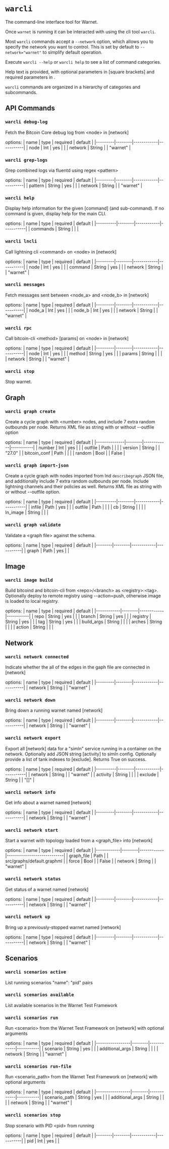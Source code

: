 # `warcli`

The command-line interface tool for Warnet.

Once `warnet` is running it can be interacted with using the cli tool `warcli`.

Most `warcli` commands accept a `--network` option, which allows you to specify
the network you want to control. This is set by default to `--network="warnet"`
to simplify default operation.

Execute `warcli --help` or `warcli help` to see a list of command categories.

Help text is provided, with optional parameters in [square brackets] and required
parameters in <angle brackets>.

`warcli` commands are organized in a hierarchy of categories and subcommands.

## API Commands

### `warcli debug-log`
Fetch the Bitcoin Core debug log from \<node> in [network]

options:
| name    | type   | required   | default   |
|---------|--------|------------|-----------|
| node    | Int    | yes        |           |
| network | String |            | "warnet"  |

### `warcli grep-logs`
Grep combined logs via fluentd using regex \<pattern>

options:
| name    | type   | required   | default   |
|---------|--------|------------|-----------|
| pattern | String | yes        |           |
| network | String |            | "warnet"  |

### `warcli help`
Display help information for the given [command] (and sub-command).
    If no command is given, display help for the main CLI.

options:
| name     | type   | required   | default   |
|----------|--------|------------|-----------|
| commands | String |            |           |

### `warcli lncli`
Call lightning cli \<command> on \<node> in [network]

options:
| name    | type   | required   | default   |
|---------|--------|------------|-----------|
| node    | Int    | yes        |           |
| command | String | yes        |           |
| network | String |            | "warnet"  |

### `warcli messages`
Fetch messages sent between \<node_a> and \<node_b> in [network]

options:
| name    | type   | required   | default   |
|---------|--------|------------|-----------|
| node_a  | Int    | yes        |           |
| node_b  | Int    | yes        |           |
| network | String |            | "warnet"  |

### `warcli rpc`
Call bitcoin-cli \<method> [params] on \<node> in [network]

options:
| name    | type   | required   | default   |
|---------|--------|------------|-----------|
| node    | Int    | yes        |           |
| method  | String | yes        |           |
| params  | String |            |           |
| network | String |            | "warnet"  |

### `warcli stop`
Stop warnet.


## Graph

### `warcli graph create`
Create a cycle graph with \<number> nodes, and include 7 extra random outbounds per node.
    Returns XML file as string with or without --outfile option

options:
| name         | type   | required   | default   |
|--------------|--------|------------|-----------|
| number       | Int    | yes        |           |
| outfile      | Path   |            |           |
| version      | String |            | "27.0"    |
| bitcoin_conf | Path   |            |           |
| random       | Bool   |            | False     |

### `warcli graph import-json`
Create a cycle graph with nodes imported from lnd `describegraph` JSON file,
    and additionally include 7 extra random outbounds per node. Include lightning
    channels and their policies as well.
    Returns XML file as string with or without --outfile option.

options:
| name     | type   | required   | default   |
|----------|--------|------------|-----------|
| infile   | Path   | yes        |           |
| outfile  | Path   |            |           |
| cb       | String |            |           |
| ln_image | String |            |           |

### `warcli graph validate`
Validate a \<graph file> against the schema.

options:
| name   | type   | required   | default   |
|--------|--------|------------|-----------|
| graph  | Path   | yes        |           |

## Image

### `warcli image build`
Build bitcoind and bitcoin-cli from \<repo>/\<branch> as \<registry>:\<tag>.
    Optionally deploy to remote registry using --action=push, otherwise image is loaded to local registry.

options:
| name       | type   | required   | default   |
|------------|--------|------------|-----------|
| repo       | String | yes        |           |
| branch     | String | yes        |           |
| registry   | String | yes        |           |
| tag        | String | yes        |           |
| build_args | String |            |           |
| arches     | String |            |           |
| action     | String |            |           |

## Network

### `warcli network connected`
Indicate whether the all of the edges in the gaph file are connected in [network]

options:
| name    | type   | required   | default   |
|---------|--------|------------|-----------|
| network | String |            | "warnet"  |

### `warcli network down`
Bring down a running warnet named [network]

options:
| name    | type   | required   | default   |
|---------|--------|------------|-----------|
| network | String |            | "warnet"  |

### `warcli network export`
Export all [network] data for a "simln" service running in a container
    on the network. Optionally add JSON string [activity] to simln config.
    Optionally provide a list of tank indexes to [exclude].
    Returns True on success.

options:
| name     | type   | required   | default   |
|----------|--------|------------|-----------|
| network  | String |            | "warnet"  |
| activity | String |            |           |
| exclude  | String |            | "[]"      |

### `warcli network info`
Get info about a warnet named [network]

options:
| name    | type   | required   | default   |
|---------|--------|------------|-----------|
| network | String |            | "warnet"  |

### `warcli network start`
Start a warnet with topology loaded from a \<graph_file> into [network]

options:
| name       | type   | required   | default                    |
|------------|--------|------------|----------------------------|
| graph_file | Path   |            | src/graphs/default.graphml |
| force      | Bool   |            | False                      |
| network    | String |            | "warnet"                   |

### `warcli network status`
Get status of a warnet named [network]

options:
| name    | type   | required   | default   |
|---------|--------|------------|-----------|
| network | String |            | "warnet"  |

### `warcli network up`
Bring up a previously-stopped warnet named [network]

options:
| name    | type   | required   | default   |
|---------|--------|------------|-----------|
| network | String |            | "warnet"  |

## Scenarios

### `warcli scenarios active`
List running scenarios "name": "pid" pairs


### `warcli scenarios available`
List available scenarios in the Warnet Test Framework


### `warcli scenarios run`
Run \<scenario> from the Warnet Test Framework on [network] with optional arguments

options:
| name            | type   | required   | default   |
|-----------------|--------|------------|-----------|
| scenario        | String | yes        |           |
| additional_args | String |            |           |
| network         | String |            | "warnet"  |

### `warcli scenarios run-file`
Run \<scenario_path> from the Warnet Test Framework on [network] with optional arguments

options:
| name            | type   | required   | default   |
|-----------------|--------|------------|-----------|
| scenario_path   | String | yes        |           |
| additional_args | String |            |           |
| network         | String |            | "warnet"  |

### `warcli scenarios stop`
Stop scenario with PID \<pid> from running

options:
| name   | type   | required   | default   |
|--------|--------|------------|-----------|
| pid    | Int    | yes        |           |


